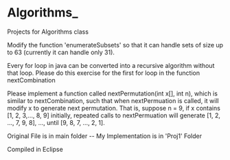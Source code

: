 Algorithms_
===========

Projects for Algorithms class


Modify the function 'enumerateSubsets' so that it can handle sets of size up to 63 (currently it can handle only 31).

Every for loop in java can be converted into a recursive algorithm without that loop. Please do this exercise for the first for loop in the function nextCombination

Please implement a function called nextPermutation(int x[], int n), which is similar to nextCombination, such that when nextPermuation is called, it will modify x to generate next permutation. That is, suppose n = 9, if x contains [1, 2, 3,..., 8, 9] initially, repeated calls to nextPermuation will generate [1, 2, ..., 7, 9, 8], ..., until [9, 8, 7, ..., 2, 1].

Original File is in main folder -- My Implementation is in 'Proj1' Folder

Compiled in Eclipse 
